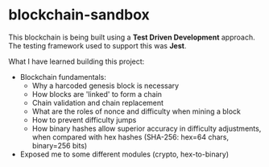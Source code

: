 # blockchain-sandbox

This blockchain is being built using a **Test Driven Development** approach. The testing framework used to support this was **Jest**.

What I have learned building this project:

- Blockchain fundamentals:
  - Why a harcoded genesis block is necessary
  - How blocks are 'linked' to form a chain
  - Chain validation and chain replacement
  - What are the roles of nonce and difficulty when mining a block
  - How to prevent difficulty jumps
  - How binary hashes allow superior accuracy in difficulty adjustments, when compared with hex hashes (SHA-256: hex=64 chars, binary=256 bits)
- Exposed me to some different modules (crypto, hex-to-binary)
